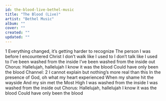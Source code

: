 ```yaml
---
id: the-blood-live-bethel-music
title: "The Blood (Live)"
artist: "Bethel Music"
album: ""
cover: ""
created: ""
updated: ""
---
```


1 Everything changed, it’s getting harder to recognize
The person I was before I encountered Christ
I don’t walk like I used to
I don’t talk like I used to
I’ve been washed from the inside
I’ve been washed from the inside out
Chorus:
Hallelujah, hallelujah
I know it was the blood
Could have only been the blood
Channel:
2 I cannot explain but nothing’s more real than this
In the presence of God, oh what my heart experienced
When my shame hit the wayside
And my sin met the Most High
I was washed from the inside
I was washed from the inside out
Chorus:
Hallelujah, hallelujah
I know it was the blood
Could have only been the blood